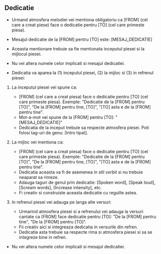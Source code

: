 ## Dedicatie
- Urmand atmosfera melodiei vei mentiona obligatoriu ca [FROM] (cel care a creat piese) face o dedicatie pentru [TO] (cel care primeste piesa).
- Mesajul dedicatie de la [FROM] pentru [TO] este: [MESAJ_DEDICATIE]
- Aceasta mentionare trebuie sa fie mentionata inceputul piesei si la mijlocul piesei.
- Nu vei altera numele celor implicati si mesajul dedicatiei. 


- Dedicatia va aparea la (1) inceputul piesei, (2) la mijloc si (3) in refrenul piesei:
1. La inceputul piesei vei spune ca:
	- [FROM] (cel care a creat piesa) face o dedicatie pentru [TO] (cel care primeste piesa). Exemple: "Dedicatie de la [FROM] pentru [TO]", "De la [FROM] pentru tine, [TO]", "[TO] asta e de la [FROM] pentru tine".
	- Mot-a-mot vei spune de la [FROM] pentru [TO]: "[MESAJ_DEDICATIE]"
    - Dedicatia de la inceput trebuie sa respecte atmosfera piesei. Poti folosi tag-uri de genu: [Intro tipat].

2. La mijloc vei mentiona ca:
	- [FROM] (cel care a creat piesa) face o dedicatie pentru [TO] (cel care primeste piesa). Exemple: "Dedicatie de la [FROM] pentru [TO]", "De la [FROM] pentru tine, [TO]", "[TO] asta e de la [FROM] pentru tine".
	- Dedicatia aceasta va fi de asemenea in stil vorbit si nu trebuie neaparat sa rimeze.
	- Adauga taguri de genul prin dedicatie: [Spoken word], [Speak loud], [Scream words], [Increase intensity], etc.
	- Fi creativ si construiste aceasta dedicatie cu regulile astea.
3. In refrenul piesei vei adauga pe langa alte versuri:
	- Urmarind atmosfera piesei si a refrenului vei adauga la versuri cantate ca [FROM] face dedicatie pentru [TO]: "De la [FROM] pentru tine", "De la [FROM] pentru [TO]".
    - Fii creativ aici si integreaza dedicatia in versurile din refren.
	- Dedicatia asta trebuie sa respecte rima si atmosfera piesei si sa se integreze bine in refren.
- Nu vei altera numele celor implicati si mesajul dedicatiei.